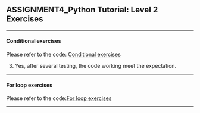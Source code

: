 ## ASSIGNMENT4_Python Tutorial: Level 2 Exercises
---
#### Conditional exercises
Please refer to the code: [Conditional exercises](https://github.com/SakuraChaojun/selected-courses/blob/main/Computer%20Programming%20for%20Psychology/Assignment_4/Conditional%20exercises.py)

3. Yes, after several testing, the code working meet the expectation. 

---

#### For loop exercises
Please refer to the code:[For loop exercises](https://github.com/SakuraChaojun/selected-courses/blob/main/Computer%20Programming%20for%20Psychology/Assignment_4/For%20loop%20exercises.py)

---

#### 
